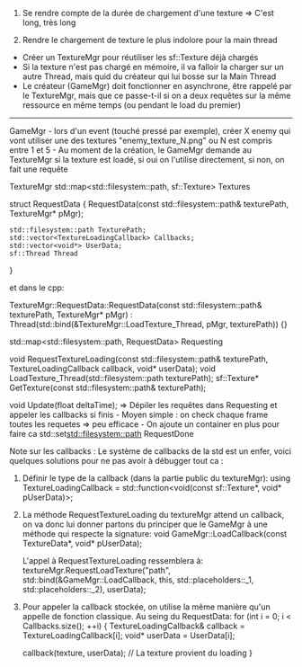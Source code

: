 1. Se rendre compte de la durée de chargement d'une texture
  => C'est long, très long

2. Rendre le chargement de texture le plus indolore pour la main thread
  - Créer un TextureMgr pour réutiliser les sf::Texture déjà chargés
  - Si la texture n'est pas chargé en mémoire, il va falloir la charger sur un autre Thread, mais quid du créateur qui lui bosse sur la Main Thread
  - Le créateur (GameMgr) doit fonctionner en asynchrone, être rappelé par le TextureMgr, mais que ce passe-t-il si on a deux requêtes sur la même ressource en même temps (ou pendant le load du premier)

---------------
GameMgr
    - lors d'un event (touché pressé par exemple), créer X enemy qui vont utiliser une des textures "enemy_texture_N.png" ou N est compris entre 1 et 5
    - Au moment de la création, le GameMgr demande au TextureMgr si la texture est loadé, si oui on l'utilise directement, si non, on fait une requête

TextureMgr
  std::map<std::filesystem::path, sf::Texture> Textures

  struct RequestData
  {
    RequestData(const std::filesystem::path& texturePath, TextureMgr* pMgr);
  
    std::filesystem::path TexturePath;
    std::vector<TextureLoadingCallback> Callbacks;
    std::vector<void*> UserData;
    sf::Thread Thread
  }

et dans le cpp:

TextureMgr::RequestData::RequestData(const std::filesystem::path& texturePath, TextureMgr* pMgr) :
	Thread(std::bind(&TextureMgr::LoadTexture_Thread, pMgr, texturePath))
{}
  
  std::map<std::filesystem::path, RequestData> Requesting

  void RequestTextureLoading(const std::filesystem::path& texturePath, TextureLoadingCallback callback, void* userData);
  void LoadTexture_Thread(std::filesystem::path texturePath);
  sf::Texture* GetTexture(const std::filesystem::path& texturePath);

  void Update(float deltaTime);
    => Dépiler les requêtes dans Requesting et appeler les callbacks si finis
      - Moyen simple : on check chaque frame toutes les requetes => peu efficace
      - On ajoute un container en plus pour faire ca
        std::set<std::filesystem::path> RequestDone


Note sur les callbacks :
Le système de callbacks de la std est un enfer, voici quelques solutions pour ne pas avoir à débugger tout ca :
1. Définir le type de la callback (dans la partie public du textureMgr):
  	using TextureLoadingCallback = std::function<void(const sf::Texture*, void* pUserData)>;

2. La méthode  RequestTextureLoading du textureMgr attend un callback, on va donc lui donner
    partons du principer que le GameMgr à une méthode qui respecte la signature:
       void GameMgr::LoadCallback(const TextureData*, void* pUserData);

   L'appel à RequestTextureLoading ressemblera à:
     textureMgr.RequestLoadTexture("path", std::bind(&GameMgr::LoadCallback, this, std::placeholders::_1, std::placeholders::_2), userData);

3. Pour appeler la callback stockée, on utilise la même manière qu'un appelle de fonction classique. Au seing du RequestData:
  for (int i = 0; i < Callbacks.size(); ++i)
  {
    TextureLoadingCallback& callback = TextureLoadingCallback[i];
     void* userData = UserData[i];

     callback(texture, userData); // La texture provient du loading
  }
